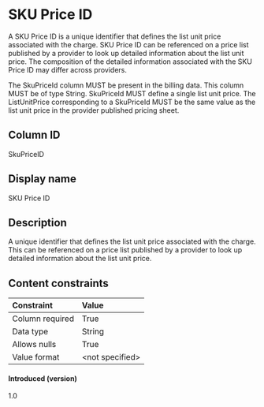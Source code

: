 # SKU Price ID

A SKU Price ID is a unique identifier that defines the list unit price associated with the charge. SKU Price ID can be referenced on a price list published by a provider to look up detailed information about the list unit price. The composition of the detailed information associated with the SKU Price ID may differ across providers.

The SkuPriceId column MUST be present in the billing data. This column MUST be of type String. SkuPriceId MUST define a single list unit price. The ListUnitPrice corresponding to a SkuPriceId MUST be the same value as the list unit price in the provider published pricing sheet.

## Column ID

SkuPriceID

## Display name

SKU Price ID

## Description

A unique identifier that defines the list unit price associated with the charge. This can be referenced on a price list published by a provider to look up detailed information about the list unit price.

## Content constraints

|  Constraint      |  Value         |
| :--------------- | :------------- |
|  Column required |  True          |
|  Data type       |  String        |
|  Allows nulls    |  True          |
|  Value format    |  \<not specified\> |

#### Introduced (version)

1.0
